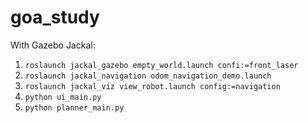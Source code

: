 # goa_study

With Gazebo Jackal:
1. ```roslaunch jackal_gazebo empty_world.launch confi:=front_laser```
2. ```roslaunch jackal_navigation odom_navigation_demo.launch```
3. ```roslaunch jackal_viz view_robot.launch config:=navigation```
4. ```python ui_main.py```
5. ```python planner_main.py```
